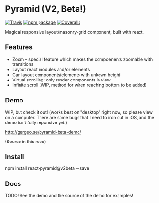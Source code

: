 # Pyramid (V2, Beta!)

[![Travis][build-badge]][build]
[![npm package][npm-badge]][npm]
[![Coveralls][coveralls-badge]][coveralls]

Magical responsive layout/masonry-grid component, built with react.

## Features
- Zoom – special feature which makes the compoenents zoomable with transitions
- Layout react modules and/or elements
- Can layout components/elements with unkown height
- Virtual scrolling: only render components in view
- Infinite scroll (WIP, method for when reaching bottom to be added)

[build-badge]: https://img.shields.io/travis/user/repo/master.png?style=flat-square
[build]: https://travis-ci.org/user/repo

[npm-badge]: https://img.shields.io/npm/v/npm-package.png?style=flat-square
[npm]: https://www.npmjs.org/package/npm-package

[coveralls-badge]: https://img.shields.io/coveralls/user/repo/master.png?style=flat-square
[coveralls]: https://coveralls.io/github/user/repo

## Demo

WIP, but check it out! (works best on "desktop" right now, so please view on a computer. There are some bugs that I need to iron out in iOS, and the demo isn't fully reponsive yet.)

http://gergeo.se/pyramid-beta-demo/

(Source in this repo)

## Install

npm install react-pyramid@v2beta --save

## Docs

TODO! See the demo and the source of the demo for examples!
